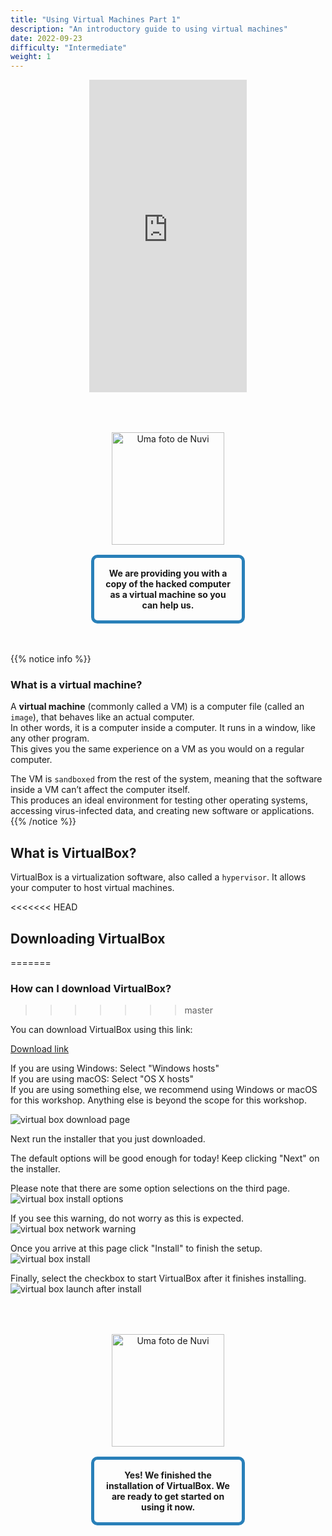 ```yaml
---
title: "Using Virtual Machines Part 1"
description: "An introductory guide to using virtual machines"
date: 2022-09-23
difficulty: "Intermediate"
weight: 1
---
```


<p style="text-align: center;"><iframe width="50%" height="500px" src="https://www.youtube.com/embed/zoutwedSLKI" frameborder="0" allow="accelerometer; autoplay; clipboard-write; encrypted-media; gyroscope; picture-in-picture" allowfullscreen></iframe></p>

<div style="margin: 1rem;padding: 2rem 2rem;text-align: center;">
    <div style="display: inline-block;padding: 1rem 1rem;vertical-align: middle;">
        <img src="../images/nuvi.PNG?" alt="Uma foto de Nuvi" width="180" height="180" />
    </div>
    <div style="display: inline-block;padding: 1rem 1rem;vertical-align: middle;width:50%;border:5px solid #2980b9;border-radius:10px;font-weight: bold;">
        We are providing you with a copy of the hacked computer as a virtual machine so you can help us.
    </div>
</div>

{{% notice info %}}

### What is a virtual machine?

A **virtual machine** (commonly called a VM) is a computer file (called an `image`), that behaves like an actual computer.  
In other words, it is a computer inside a computer. It runs in a window, like any other program.  
This gives you the same experience on a VM as you would on a regular computer.

The VM is `sandboxed` from the rest of the system, meaning that the software inside a VM can’t affect the computer itself.  
This produces an ideal environment for testing other operating systems, accessing virus-infected data, and creating new software or applications.
{{% /notice %}}

## What is VirtualBox?

VirtualBox is a virtualization software, also called a `hypervisor`. It allows your computer to host virtual machines.

<<<<<<< HEAD
## Downloading VirtualBox
=======
### How can I download VirtualBox?
>>>>>>> master

You can download VirtualBox using this link:

<a class="my-2 mx-4 btn btn-info" target="_blank" href="https://www.virtualbox.org/wiki/Downloads">
Download link
</a>

If you are using Windows: Select "Windows hosts"  
If you are using macOS: Select "OS X hosts"  
If you are using something else, we recommend using Windows or macOS for this workshop. Anything else is beyond the scope for this workshop.

![virtual box download page](../images/vbox-dlpage-update.PNG?classes=border,shadow)

Next run the installer that you just downloaded.

The default options will be good enough for today! Keep clicking "Next" on the installer.

Please note that there are some option selections on the third page.
![virtual box install options](../images/vbox-install-03.PNG?classes=border,shadow)

If you see this warning, do not worry as this is expected.
![virtual box network warning](../images/vbox-install-04.PNG?classes=border,shadow)

Once you arrive at this page click "Install" to finish the setup.
![virtual box install](../images/vbox-install-05.PNG?classes=border,shadow)

Finally, select the checkbox to start VirtualBox after it finishes installing.
![virtual box launch after install](../images/vbox-install-06.PNG?classes=border,shadow)

<div style="margin: 1rem;padding: 2rem 2rem;text-align: center;">
    <div style="display: inline-block;padding: 1rem 1rem;vertical-align: middle;">
        <img src="../images/nuvi.PNG?" alt="Uma foto de Nuvi" width="180" height="180" />
    </div>
    <div style="display: inline-block;padding: 1rem 1rem;vertical-align: middle;width:50%;border:5px solid #2980b9;border-radius:10px;font-weight: bold;">
        Yes! We finished the installation of VirtualBox. We are ready to get started on using it now.
    </div>
</div>
